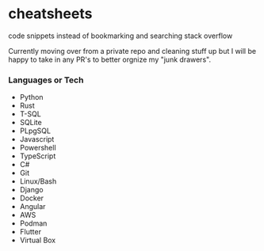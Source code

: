 # cheatsheets
code snippets instead of bookmarking and searching stack overflow

Currently moving over from a private repo and cleaning stuff up but I will be happy to take in any PR's to better orgnize my "junk drawers". 
### Languages or Tech

* Python
* Rust
* T-SQL
* SQLite
* PLpgSQL
* Javascript
* Powershell
* TypeScript
* C# 
* Git
* Linux/Bash
* Django
* Docker
* Angular
* AWS
* Podman
* Flutter
* Virtual Box
